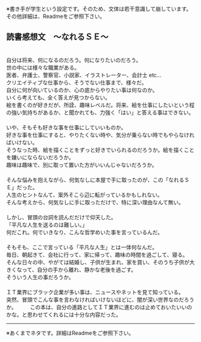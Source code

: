 ※書き手が学生という設定です。そのため、文体は若干意識して崩しています。その他詳細は、Readmeをご参照下さい。

## 読書感想文　～なれるＳＥ～
　  
自分は将来、何になるのだろう。何になりたいのだろう。  
世の中には様々な職業がある。  
医者、弁護士、警察官、小説家、イラストレーター、会計士 etc...  
クリエイティブな仕事から、そうでない仕事まで、様々だ。  
自分に何が向いているのか、心の底からやりたい事は何なのか。  
いくら考えても、全く答えが見つからない。  
絵を書くのが好きだが、所詮、趣味レベルだ。将来、絵を仕事にしたいという程の強い気持ちがあるか、と聞かれても、力強く「はい」と答える事はできない。  
　  
いや、そもそも好きな事を仕事にしていいものか。  
好きな事を仕事にすると、やりたくない時や、気分が乗らない時でもやらなければいけない。  
そうなった時、絵を描くことをずっと好きでいられるのだろうか。絵を描くことを嫌いにならないだろうか。  
趣味は趣味で、別に取って置いた方がいいんじゃないだろうか。  
　  
そんな悩みを抱えながら、何気なしに本屋で手に取ったのが、この「なれるＳＥ」だった。  
人生のヒントなんて、案外そこら辺に転がっているかもしれない。  
そんな考えから、何気なしに手に取っただけで、特に深い理由なんて無い。  
　  
しかし、冒頭の台詞を読んだだけで仰天した。  
「平凡な人生を送るのは難しい。」  
何だこれ。何でいきなり、こんな哲学めいた事を言っているんだ。  
　  
そもそも、ここで言っている「平凡な人生」とは一体何なんだ。  
毎日、朝起きて、会社に行って、家に帰って、趣味の時間を過ごして、寝る。  
そんな日々の中、やがては結婚し、子供が生まれ、家を買い、そのうち子供が大きくなって、自分の手から離れ、静かな老後を過ごす。  
そういう人生の事だろうか。  
　  
ＩＴ業界にブラック企業が多い事は、ニュースやネットを見て知っている。  
突然、冒頭でこんな事を言わなければいけないほどに、闇が深い世界なのだろうか。  　　
この本は、自分の進路としてＩＴ業界に進むのは止めておいたいいのかな。と思わせてくれるには十分な内容だった。　  

***
※あくまでネタです。詳細はReadmeをご参照下さい。
